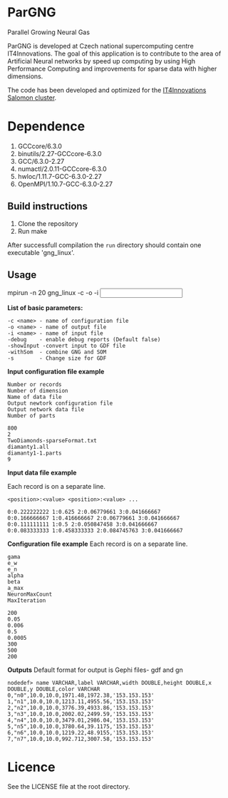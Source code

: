# ParGNG
Parallel Growing Neural Gas

ParGNG is developed at Czech national supercomputing centre IT4Innovations. The goal of this application is to contribute to the area of Artificial Neural networks by speed up computing by using High Performance Computing and improvements for sparse data with higher dimensions. 

The code has been developed and optimized for the [IT4Innovations Salomon cluster](https://docs.it4i.cz/salomon/hardware-overview/).

# Dependence
1) GCCcore/6.3.0   
2) binutils/2.27-GCCcore-6.3.0   
3) GCC/6.3.0-2.27   
4) numactl/2.0.11-GCCcore-6.3.0   
5) hwloc/1.11.7-GCC-6.3.0-2.27   
6) OpenMPI/1.10.7-GCC-6.3.0-2.27


## Build instructions
1. Clone the repository
2. Run make

After successfull compilation the `run` directory should contain one executable 'gng_linux'.

## Usage

mpirun -n 20 gng_linux -c <file> -o <file> -i <input>

**List of basic parameters:**
```
-c <name> - name of configuration file
-o <name> - name of output file
-i <name> - name of input file
-debug    - enable debug reports (Default false)
-showInput -convert input to GDF file
-withSom  - combine GNG and SOM
-s        - Change size for GDF
```

**Input configuration file example**
```
Number or records
Number of dimension
Name of data file
Output newtork configuration file
Output network data file
Number of parts
```
```
800
2
TwoDiamonds-sparseFormat.txt
diamanty1.all
diamanty1-1.parts
9
```

**Input data file example**

Each record is on a separate line. 

`<position>:<value> <position>:<value> ...`
```
0:0.222222222 1:0.625 2:0.06779661 3:0.041666667
0:0.166666667 1:0.416666667 2:0.06779661 3:0.041666667
0:0.111111111 1:0.5 2:0.050847458 3:0.041666667
0:0.083333333 1:0.458333333 2:0.084745763 3:0.041666667
```

**Configuration file example**
Each record is on a separate line.

```
gama
e_w 
e_n 
alpha
beta
a_max
NeuronMaxCount
MaxIteration
```
```
200
0.05
0.006
0.5
0.0005
300
500
200
```
**Outputs**
Default format for output is Gephi files- gdf and gn

```
nodedef> name VARCHAR,label VARCHAR,width DOUBLE,height DOUBLE,x DOUBLE,y DOUBLE,color VARCHAR
0,"n0",10.0,10.0,1971.48,1972.38,'153.153.153'
1,"n1",10.0,10.0,1213.11,4955.56,'153.153.153'
2,"n2",10.0,10.0,3776.39,4933.86,'153.153.153'
3,"n3",10.0,10.0,2002.02,2499.59,'153.153.153'
4,"n4",10.0,10.0,3479.01,2986.04,'153.153.153'
5,"n5",10.0,10.0,3780.64,39.1175,'153.153.153'
6,"n6",10.0,10.0,1219.22,48.9155,'153.153.153'
7,"n7",10.0,10.0,992.712,3007.58,'153.153.153'
```


# Licence

See the LICENSE file at the root directory.
